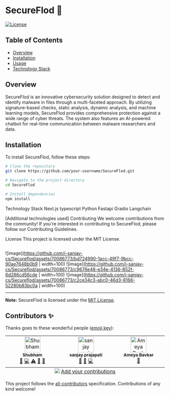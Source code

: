 # SecureFlod 🔐

[![License](https://img.shields.io/badge/license-MIT-blue.svg)](https://opensource.org/licenses/MIT)

## Table of Contents
- [Overview](#overview)
- [Installation](#installation)
- [Usage](#usage)
- [Technology Stack](#technology-stack)

## Overview

SecureFlod is an innovative cybersecurity solution designed to detect and identify malware in files through a multi-faceted approach. By utilizing signature-based checks, static analysis, dynamic analysis, and machine learning models, SecureFlod provides comprehensive protection against a wide range of cyber threats. The system also features an AI-powered chatbot for real-time communication between malware researchers and data.

## Installation

To install SecureFlod, follow these steps:

```bash
# Clone the repository
git clone https://github.com/your-username/SecureFlod.git

# Navigate to the project directory
cd SecureFlod

# Install dependencies
npm install
```


Technology Stack
Next.js
typescript
Python
Fastapi
Gradio
Langchain

[Additional technologies used]
Contributing
We welcome contributions from the community! If you're interested in contributing to SecureFlod, please follow our Contributing Guidelines.

License
This project is licensed under the MIT License.

```

```

![image](https://github.com/i-sanjay-cs/Secureflod/assets/70086773/bd724990-1acc-49f7-9bcc-90ae7648b0b9 | width=100)
![image](https://github.com/i-sanjay-cs/Secureflod/assets/70086773/c9676e48-e34e-4136-852f-6d286cd56cde | width=100)
![image](https://github.com/i-sanjay-cs/Secureflod/assets/70086773/c2ce34c3-abc0-46d3-8166-52280b83bc0a | width=100)


---



**Note:** SecureFlod is licensed under the [MIT License](LICENSE).



## Contributors ✨

Thanks goes to these wonderful people ([emoji key](https://allcontributors.org/docs/en/emoji-key)):

<!-- ALL-CONTRIBUTORS-LIST:START - Do not remove or modify this section -->
<!-- prettier-ignore-start -->
<!-- markdownlint-disable -->
<table>
  <tbody>
    <tr>
      <td align="center" valign="top" width="14.28%"><a href="https://github.com/su-shubham"><img src="https://avatars.githubusercontent.com/u/75021117?v=4?s=50" width="50px;" alt="Shubham"/><br /><sub><b>Shubham</b></sub></a><br /><a href="https://github.com/su-shubham/Secureflod/commits?author=su-shubham" title="Documentation">📖</a> <a href="https://github.com/su-shubham/Secureflod/commits?author=su-shubham" title="Code">💻</a> <a href="https://github.com/su-shubham/Secureflod/commits?author=su-shubham" title="Tests">⚠️</a> <a href="https://github.com/su-shubham/Secureflod/issues?q=author%3Asu-shubham" title="Bug reports">🐛</a> <a href="#ideas-su-shubham" title="Ideas, Planning, & Feedback">🤔</a></td>
      <td align="center" valign="top" width="14.28%"><a href="https://github.com/i-sanjay-cs"><img src="https://avatars.githubusercontent.com/u/70086773?v=4?s=50" width="50px;" alt="sanjay prajapati"/><br /><sub><b>sanjay prajapati</b></sub></a><br /><a href="#tool-i-sanjay-cs" title="Tools">🔧</a> <a href="https://github.com/su-shubham/Secureflod/commits?author=i-sanjay-cs" title="Documentation">📖</a> <a href="https://github.com/su-shubham/Secureflod/commits?author=i-sanjay-cs" title="Code">💻</a></td>
      <td align="center" valign="top" width="14.28%"><a href="https://github.com/Ameya02"><img src="https://avatars.githubusercontent.com/u/65841021?v=4?s=50" width="50px;" alt="Ameya Bavkar"/><br /><sub><b>Ameya Bavkar</b></sub></a><br /><a href="#design-Ameya02" title="Design">🎨</a></td>
    </tr>
  </tbody>
  <tfoot>
    <tr>
      <td align="center" size="13px" colspan="7">
        <img src="https://raw.githubusercontent.com/all-contributors/all-contributors-cli/1b8533af435da9854653492b1327a23a4dbd0a10/assets/logo-small.svg">
          <a href="https://all-contributors.js.org/docs/en/bot/usage">Add your contributions</a>
        </img>
      </td>
    </tr>
  </tfoot>
</table>

<!-- markdownlint-restore -->
<!-- prettier-ignore-end -->

<!-- ALL-CONTRIBUTORS-LIST:END -->

This project follows the [all-contributors](https://github.com/all-contributors/all-contributors) specification. Contributions of any kind welcome!